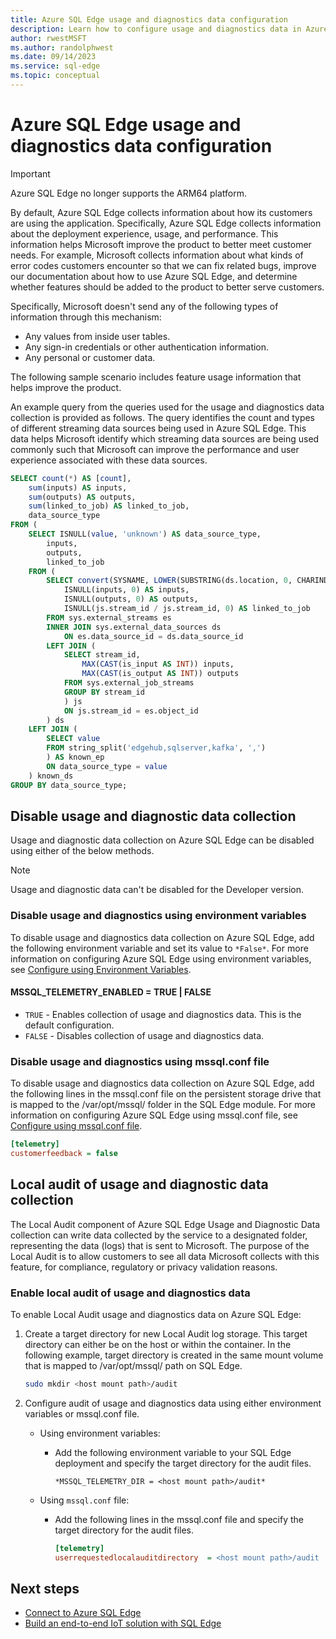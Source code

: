 ```yaml
---
title: Azure SQL Edge usage and diagnostics data configuration
description: Learn how to configure usage and diagnostics data in Azure SQL Edge.
author: rwestMSFT
ms.author: randolphwest
ms.date: 09/14/2023
ms.service: sql-edge
ms.topic: conceptual
---
```

# Azure SQL Edge usage and diagnostics data configuration

> [!IMPORTANT]  
> Azure SQL Edge no longer supports the ARM64 platform.

By default, Azure SQL Edge collects information about how its customers are using the application. Specifically, Azure SQL Edge collects information about the deployment experience, usage, and performance. This information helps Microsoft improve the product to better meet customer needs. For example, Microsoft collects information about what kinds of error codes customers encounter so that we can fix related bugs, improve our documentation about how to use Azure SQL Edge, and determine whether features should be added to the product to better serve customers.

Specifically, Microsoft doesn't send any of the following types of information through this mechanism:

- Any values from inside user tables.
- Any sign-in credentials or other authentication information.
- Any personal or customer data.

The following sample scenario includes feature usage information that helps improve the product.

An example query from the queries used for the usage and diagnostics data collection is provided as follows. The query identifies the count and types of different streaming data sources being used in Azure SQL Edge. This data helps Microsoft identify which streaming data sources are being used commonly such that Microsoft can improve the performance and user experience associated with these data sources.

```sql
SELECT count(*) AS [count],
    sum(inputs) AS inputs,
    sum(outputs) AS outputs,
    sum(linked_to_job) AS linked_to_job,
    data_source_type
FROM (
    SELECT ISNULL(value, 'unknown') AS data_source_type,
        inputs,
        outputs,
        linked_to_job
    FROM (
        SELECT convert(SYSNAME, LOWER(SUBSTRING(ds.location, 0, CHARINDEX('://', ds.location))), 1) AS data_source_type,
            ISNULL(inputs, 0) AS inputs,
            ISNULL(outputs, 0) AS outputs,
            ISNULL(js.stream_id / js.stream_id, 0) AS linked_to_job
        FROM sys.external_streams es
        INNER JOIN sys.external_data_sources ds
            ON es.data_source_id = ds.data_source_id
        LEFT JOIN (
            SELECT stream_id,
                MAX(CAST(is_input AS INT)) inputs,
                MAX(CAST(is_output AS INT)) outputs
            FROM sys.external_job_streams
            GROUP BY stream_id
            ) js
            ON js.stream_id = es.object_id
        ) ds
    LEFT JOIN (
        SELECT value
        FROM string_split('edgehub,sqlserver,kafka', ',')
        ) AS known_ep
        ON data_source_type = value
    ) known_ds
GROUP BY data_source_type;
```

## Disable usage and diagnostic data collection

Usage and diagnostic data collection on Azure SQL Edge can be disabled using either of the below methods.

> [!NOTE]  
> Usage and diagnostic data can't be disabled for the Developer version.

### Disable usage and diagnostics using environment variables

To disable usage and diagnostics data collection on Azure SQL Edge, add the following environment variable and set its value to `*False*`. For more information on configuring Azure SQL Edge using environment variables, see [Configure using Environment Variables](configure.md#configure-by-using-environment-variables).

#### MSSQL_TELEMETRY_ENABLED = TRUE | FALSE

- `TRUE` - Enables collection of usage and diagnostics data. This is the default configuration.
- `FALSE` - Disables collection of usage and diagnostics data.

### Disable usage and diagnostics using mssql.conf file

To disable usage and diagnostics data collection on Azure SQL Edge, add the following lines in the mssql.conf file on the persistent storage drive that is mapped to the /var/opt/mssql/ folder in the SQL Edge module. For more information on configuring Azure SQL Edge using mssql.conf file, see [Configure using mssql.conf file](configure.md#configure-by-using-an-mssqlconf-file).

```ini
[telemetry]
customerfeedback = false
```

## Local audit of usage and diagnostic data collection

The Local Audit component of Azure SQL Edge Usage and Diagnostic Data collection can write data collected by the service to a designated folder, representing the data (logs) that is sent to Microsoft. The purpose of the Local Audit is to allow customers to see all data Microsoft collects with this feature, for compliance, regulatory or privacy validation reasons.

### Enable local audit of usage and diagnostics data

To enable Local Audit usage and diagnostics data on Azure SQL Edge:

1. Create a target directory for new Local Audit log storage. This target directory can either be on the host or within the container. In the following example, target directory is created in the same mount volume that is mapped to /var/opt/mssql/ path on SQL Edge.

   ```bash
   sudo mkdir <host mount path>/audit
   ```

1. Configure audit of usage and diagnostics data using either environment variables or mssql.conf file.

   - Using environment variables:

     - Add the following environment variable to your SQL Edge deployment and specify the target directory for the audit files.

       `*MSSQL_TELEMETRY_DIR = <host mount path>/audit*`

   - Using `mssql.conf` file:

     - Add the following lines in the mssql.conf file and specify the target directory for the audit files.

       ```ini
       [telemetry]
       userrequestedlocalauditdirectory  = <host mount path>/audit
       ```

## Next steps

- [Connect to Azure SQL Edge](connect.md)
- [Build an end-to-end IoT solution with SQL Edge](tutorial-deploy-azure-resources.md)
